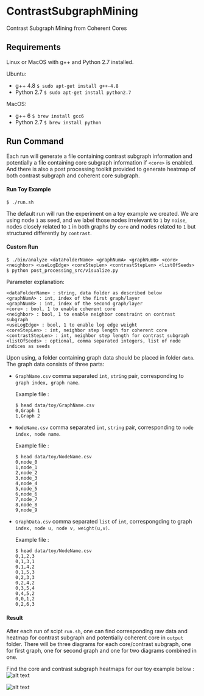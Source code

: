# ContrastSubgraphMining
Contrast Subgraph Mining from Coherent Cores

## Requirements

Linux or MacOS with g++ and Python 2.7 installed.

Ubuntu:

* g++ 4.8 `$ sudo apt-get install g++-4.8`
* Python 2.7 `$ sudo apt-get install python2.7`

MacOS:

* g++ 6 `$ brew install gcc6`
* Python 2.7 `$ brew install python`

## Run Command

Each run will generate a file containing contrast subgraph information and potentially a file containing core subgraph information if `<core>` is enabled. And there is also a post processing toolkit provided to generate heatmap of both contrast subgraph and coherent core subgraph.

#### Run Toy Example
`$ ./run.sh`

The default run will run the experiment on a toy example we created. We are using node `1` as seed, and we label those nodes irrelevant to `1` by `noise`, nodes closely related to `1` in both graphs by `core` and nodes related to `1` but structured differently by `contrast`.

#### Custom Run
```
$ ./bin/analyze <dataFolderName> <graphNumA> <graphNumB> <core> <neighbor> <useLogEdge> <coreStepLen> <contrastStepLen> <listOfSeeds>
$ python post_processing_src/visualize.py
```

Parameter explanation:

```
<dataFolderName> : string, data folder as described below
<graphNumA> : int, index of the first graph/layer
<graphNumB> : int, index of the second graph/layer
<core> : bool, 1 to enable coherent core
<neighbor> : bool, 1 to enable neighbor constraint on contrast subgraph
<useLogEdge> : bool, 1 to enable log edge weight
<coreStepLen> : int, neighbor step length for coherent core
<contrastStepLen> : int, neighbor step length for contrast subgraph
<listOfSeeds> : optional, comma separated integers, list of node indices as seeds
```

Upon using, a folder containing graph data should be placed in folder `data`. The graph data consists of three parts:

* `GraphName.csv` comma separated `int`, `string` pair, corresponding to `graph index, graph name`.

  Example file :
  ```
  $ head data/toy/GraphName.csv
  0,Graph 1
  1,Graph 2
  ```

* `NodeName.csv` comma separated `int`, `string` pair, corresponding to `node index, node name`.

  Example file :
  ```
  $ head data/toy/NodeName.csv
  0,node_0
  1,node_1
  2,node_2
  3,node_3
  4,node_4
  5,node_5
  6,node_6
  7,node_7
  8,node_8
  9,node_9
  ```

* `GraphData.csv` comma separated `list` of `int`, correspongding to graph `index, node u, node v, weight(u,v)`.

  Example file :
  ```
  $ head data/toy/NodeName.csv
  0,1,2,3
  0,1,3,1
  0,1,4,2
  0,1,5,3
  0,2,3,3
  0,2,4,2
  0,3,5,4
  0,4,5,2
  0,0,1,2
  0,2,6,3
  ```

#### Result

After each run of scipt `run.sh`, one can find corresponding raw data and heatmap for contrast subgraph and potentially coherent core in `output` folder. There will be three diagrams for each core/contrast subgraph, one for first graph, one for second graph and one for two diagrams combined in one. 

Find the core and contrast subgraph heatmaps for our toy example below :
 ![alt text][toy_core]

 ![alt text][toy_contrast]
 
[toy_core]: https://github.com/shangjingbo1226/ContrastSubgraphMining/blob/master/output/coherent.out_bi.png "Heatmap for coherent core in toy data"

[toy_contrast]: https://github.com/shangjingbo1226/ContrastSubgraphMining/blob/master/output/contrast.out_bi.png "Heatmap for contrast subgraph in toy data"
